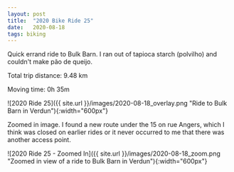 ```yaml
---
layout: post
title:  "2020 Bike Ride 25"
date:   2020-08-18
tags: biking
---
```


Quick errand ride to Bulk Barn. I ran out of tapioca starch (polvilho) and couldn't make pão de queijo.

Total trip distance: 9.48 km

Moving time: 0h 35m

![2020 Ride 25]({{ site.url }}/images/2020-08-18_overlay.png "Ride to Bulk Barn in Verdun"){:width="600px"}

Zoomed in image. I found a new route under the 15 on rue Angers, which I think was closed on earlier rides or it never occurred to me that there was another access point.

![2020 Ride 25 - Zoomed In]({{ site.url }}/images/2020-08-18_zoom.png "Zoomed in view of a ride to Bulk Barn in Verdun"){:width="600px"}

